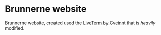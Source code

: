 # Brunnerne website

Brunnerne website, created used the [LiveTerm by Cveinnt](https://github.com/Cveinnt/LiveTerm) that is *heavily* modified.
